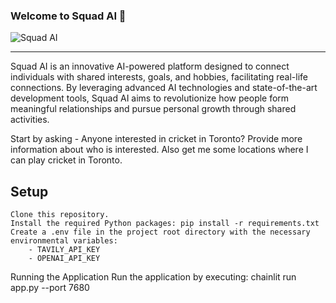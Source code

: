 ### Welcome to Squad AI 👋

![Squad AI](public/squadAI.png)

---
Squad AI is an innovative AI-powered platform designed to connect individuals with shared interests, goals, and hobbies, facilitating real-life connections. By leveraging advanced AI technologies and state-of-the-art development tools, Squad AI aims to revolutionize how people form meaningful relationships and pursue personal growth through shared activities.

Start by asking 
	- Anyone interested in cricket in Toronto? Provide more information about who is interested. Also get me some locations where I can play cricket in Toronto. 

## Setup

	Clone this repository.
	Install the required Python packages: pip install -r requirements.txt
	Create a .env file in the project root directory with the necessary environmental variables:
		- TAVILY_API_KEY
		- OPENAI_API_KEY

Running the Application
Run the application by executing: chainlit run app.py --port 7680
